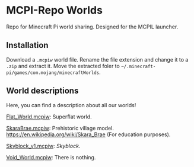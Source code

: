 # MCPI-Repo Worlds
Repo for Minecraft Pi world sharing. Designed for the MCPIL launcher.

## Installation
Download a `.mcpiw` world file. Rename the file extension and change it to a `.zip` and extract it. Move the extracted foler to `~/.minecraft-pi/games/com.mojang/minecraftWorlds`.

## World descriptions
Here, you can find a description about all our worlds!

[Flat_World.mcpiw](https://mcpi.tk/mcpi-repo/worlds/Flat_World.mcpiw): Superflat world.

[SkaraBrae.mcpiw](https://mcpi.tk/mcpi-repo/worlds/SkaraBrae.mcpiw): Prehistoric village model. https://en.wikipedia.org/wiki/Skara_Brae (For education purposes).

[Skyblock_v1.mcpiw](https://mcpi.tk/mcpi-repo/worlds/Skyblock_v1.mcpiw): *Skyblock*.

[Void_World.mcpiw](https://mcpi.tk/mcpi-repo/worlds/Void_World.mcpiw): There is nothing.
